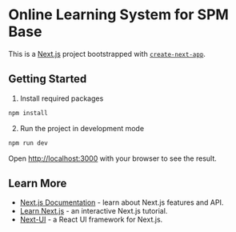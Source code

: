 # Online Learning System for SPM Base

This is a [Next.js](https://nextjs.org/) project bootstrapped with [`create-next-app`](https://github.com/vercel/next.js/tree/canary/packages/create-next-app).

## Getting Started

1. Install required packages
```bash
npm install
```

2. Run the project in development mode
```bash
npm run dev
```

Open [http://localhost:3000](http://localhost:3000) with your browser to see the result.

## Learn More

- [Next.js Documentation](https://nextjs.org/docs) - learn about Next.js features and API.
- [Learn Next.js](https://nextjs.org/learn) - an interactive Next.js tutorial.
- [Next-UI](https://nextui.org/) - a React UI framework for Next.js.
